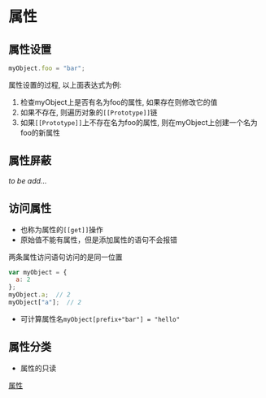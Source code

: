 # 属性


## 属性设置

```js
myObject.foo = "bar";
```

属性设置的过程, 以上面表达式为例:

1. 检查myObject上是否有名为foo的属性, 如果存在则修改它的值
2. 如果不存在, 则遍历对象的`[[Prototype]]`链
3. 如果`[[Prototype]]`上不存在名为foo的属性, 则在myObject上创建一个名为foo的新属性

## 属性屏蔽

*to be add...*

## 访问属性

- 也称为属性的`[[get]]`操作
- 原始值不能有属性，但是添加属性的语句不会报错

两条属性访问语句访问的是同一位置

```javascript
var myObject = {
  a: 2
};
myObject.a;  // 2 
myObject["a"];  // 2
```
- 可计算属性名`myObject[prefix+"bar"] = "hello"`

## 属性分类

- 属性的只读

[属性](javascript_Property_Sort.md)



